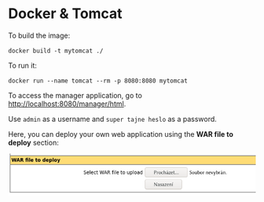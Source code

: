 # Docker & Tomcat

To build the image:

```
docker build -t mytomcat ./
```

To run it:

```
docker run --name tomcat --rm -p 8080:8080 mytomcat
```

To access the manager application, go to [http://localhost:8080/manager/html](http://localhost:8080/manager/html).

Use `admin` as a username and `super tajne heslo` as a password.

Here, you can deploy your own web application using the **WAR file to deploy** section:

![Deploy section](img/deploy.png)
